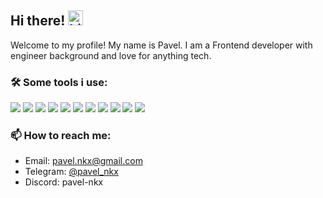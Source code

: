 ## Hi there! <img src="https://user-images.githubusercontent.com/1303154/88677602-1635ba80-d120-11ea-84d8-d263ba5fc3c0.gif" width="24px" alt="hi">

Welcome to my profile!
My name is Pavel.
I am a Frontend developer with engineer background and love for anything tech.

### 🛠️ Some tools i use:

<p>
    <img src="https://img.shields.io/badge/-GNU%20Bash-5E5C64?style=flat-square&logo=GNUBash&logoColor=white"/>
    <img src="https://img.shields.io/badge/-Git-241f31?style=flat-square&logo=Git&logoColor=white"/>
    <img src="https://img.shields.io/badge/-HTML5-E34F26?style=flat-square&logo=html5&logoColor=white"/>
    <img src="https://img.shields.io/badge/-CSS3-1572B6?style=flat-square&logo=css3&logoColor=white"/>
    <img src="https://img.shields.io/badge/-JavaScript-E5A50A?style=flat-square&logo=javascript&logoColor=white"/>
    <img src="https://img.shields.io/badge/-TypeScript-3178C6?style=flat-square&logo=typescript&logoColor=white"/>
    <img src="https://img.shields.io/badge/-React-26A269?style=flat-square&logo=react&logoColor=white"/>
    <img src="https://img.shields.io/badge/-Redux-764ABC?style=flat-square&logo=redux&logoColor=white"/>
    <img src="https://img.shields.io/badge/-Vue-4FC08D?style=flat-square&logo=vuetify&logoColor=white"/>
    <img src="https://img.shields.io/badge/-Obsidian-7C3AED?style=flat-square&logo=Obsidian&logoColor=white"/>
    <img src="https://img.shields.io/badge/-Node.js-417E38?style=flat-square&logo=Node.js&logoColor=white"/>
<p>

### 📫 How to reach me:

- Email: pavel.nkx@gmail.com
- Telegram: [@pavel_nkx](https://t.me/pavel_nkx)
- Discord: pavel-nkx
